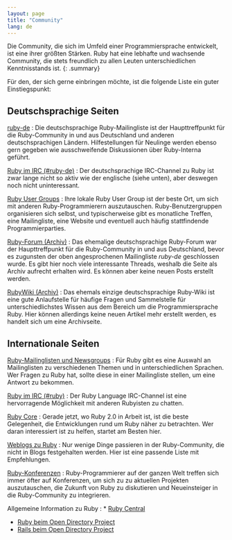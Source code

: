 ```yaml
---
layout: page
title: "Community"
lang: de
---
```


Die Community, die sich im Umfeld einer Programmiersprache entwickelt,
ist eine ihrer größten Stärken. Ruby hat eine lebhafte und wachsende
Community, die stets freundlich zu allen Leuten unterschiedlichen
Kenntnisstands ist.
{: .summary}

Für den, der sich gerne einbringen möchte, ist die folgende Liste ein guter Einstiegspunkt:

## Deutschsprachige Seiten

[ruby-de](http://lists.ruby-lang.org/cgi-bin/mailman/listinfo/ruby-de)
: Die deutschsprachige Ruby-Mailingliste ist der Haupttreffpunkt für die
  Ruby-Community in und aus Deutschland und anderen deutschsprachigen
  Ländern. Hilfestellungen für Neulinge werden ebenso gern gegeben wie
  ausschweifende Diskussionen über Ruby-Interna geführt.

[Ruby im IRC (#ruby-de)](irc://irc.freenode.net/ruby-de)
: Der deutschsprachige IRC-Channel zu Ruby ist zwar lange nicht so
  aktiv wie der englische (siehe unten), aber deswegen noch nicht uninteressant.

[Ruby User Groups](user-groups/)
: Ihre lokale Ruby User Group ist der beste Ort, um sich mit anderen
  Ruby-Programmierern auszutauschen. Ruby-Benutzergruppen organisieren sich
  selbst, und typischerweise gibt es monatliche Treffen, eine Mailingliste,
  eine Website und eventuell auch häufig stattfindende
  Programmierparties.

[Ruby-Forum (Archiv)](http://forum.ruby-portal.de)
: Das ehemalige deutschsprachige Ruby-Forum war der Haupttreffpunkt
  für die Ruby-Community in und aus Deutschland, bevor es zugunsten
  der oben angesprochenen Mailingliste _ruby-de_ geschlossen wurde.
  Es gibt hier noch viele interessante Threads, weshalb die Seite
  als Archiv aufrecht erhalten wird. Es können aber keine neuen
  Posts erstellt werden.

[RubyWiki (Archiv)](http://wiki.ruby-portal.de)
: Das ehemals einzige deutschsprachige Ruby-Wiki ist eine gute Anlaufstelle
  für häufige Fragen und Sammelstelle für unterschiedlichstes Wissen
  aus dem Bereich um die Programmiersprache Ruby. Hier können
  allerdings keine neuen Artikel mehr erstellt werden, es handelt
  sich um eine Archivseite.

## Internationale Seiten

[Ruby-Mailinglisten und Newsgroups](mailing-lists/)
: Für Ruby gibt es eine Auswahl an Mailinglisten zu verschiedenen
  Themen und in unterschiedlichen Sprachen. Wer Fragen zu Ruby hat,
  sollte diese in einer Mailingliste stellen, um eine Antwort zu
  bekommen.

[Ruby im IRC (#ruby)](irc://irc.freenode.net/ruby)
: Der Ruby Language IRC-Channel ist eine hervorragende Möglichkeit mit
  anderen Rubyisten zu chatten.

[Ruby Core](ruby-core/)
: Gerade jetzt, wo Ruby 2.0 in Arbeit ist, ist die beste Gelegenheit,
  die Entwicklungen rund um Ruby näher zu betrachten. Wer daran
  interessiert ist zu helfen, startet am Besten hier.

[Weblogs zu Ruby](weblogs/)
: Nur wenige Dinge passieren in der Ruby-Community, die nicht in Blogs
  festgehalten werden. Hier ist eine passende Liste mit Empfehlungen.

[Ruby-Konferenzen](conferences/)
: Ruby-Programmierer auf der ganzen Welt treffen sich immer öfter auf
  Konferenzen, um sich zu zu aktuellen Projekten auszutauschen,
  die Zukunft von Ruby zu diskutieren und Neueinsteiger
  in die Ruby-Community zu integrieren.

Allgemeine Information zu Ruby
: * [Ruby Central][ruby-central]
  * [Ruby beim Open Directory Project][ruby-opendir]
  * [Rails beim Open Directory Project][rails-opendir]



[ruby-central]: http://rubycentral.org/
[ruby-opendir]: https://dmoztools.net/Computers/Programming/Languages/Ruby/
[rails-opendir]: https://dmoztools.net/Computers/Programming/Languages/Ruby/Software/Frameworks/Rails/
